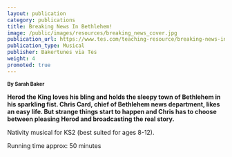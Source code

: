 ```yaml
---
layout: publication
category: publications
title: Breaking News In Bethlehem!
image: /public/images/resources/breaking_news_cover.jpg
publication_url: https://www.tes.com/teaching-resource/breaking-news-in-bethlehem-a-christmas-musical-12167162
publication_type: Musical
publisher: Bakertunes via Tes
weight: 4
promoted: true
---
```


<small>**By Sarah Baker**</small>

**Herod the King loves his bling and holds the sleepy town of Bethlehem in his sparkling fist. Chris Card, chief of Bethlehem news department, likes an easy life. But strange things start to happen and Chris has to choose between pleasing Herod and broadcasting the real story.**

Nativity musical for KS2 (best suited for ages 8-12).

Running time approx: 50 minutes